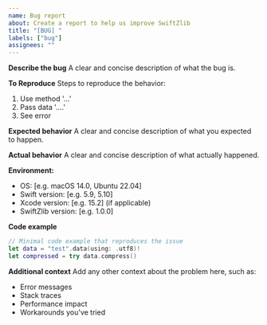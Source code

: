 ```yaml
---
name: Bug report
about: Create a report to help us improve SwiftZlib
title: "[BUG] "
labels: ["bug"]
assignees: ""
---
```


**Describe the bug**
A clear and concise description of what the bug is.

**To Reproduce**
Steps to reproduce the behavior:

1. Use method '...'
2. Pass data '....'
3. See error

**Expected behavior**
A clear and concise description of what you expected to happen.

**Actual behavior**
A clear and concise description of what actually happened.

**Environment:**

- OS: [e.g. macOS 14.0, Ubuntu 22.04]
- Swift version: [e.g. 5.9, 5.10]
- Xcode version: [e.g. 15.2] (if applicable)
- SwiftZlib version: [e.g. 1.0.0]

**Code example**

```swift
// Minimal code example that reproduces the issue
let data = "test".data(using: .utf8)!
let compressed = try data.compress()
```

**Additional context**
Add any other context about the problem here, such as:

- Error messages
- Stack traces
- Performance impact
- Workarounds you've tried
